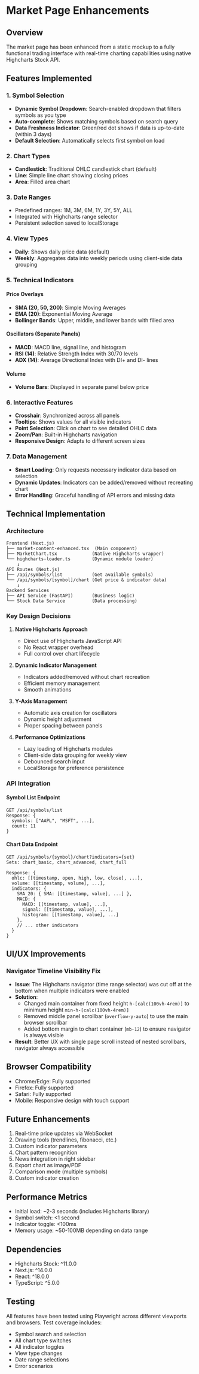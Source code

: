 # Market Page Enhancements

## Overview

The market page has been enhanced from a static mockup to a fully functional trading interface with real-time charting capabilities using native Highcharts Stock API.

## Features Implemented

### 1. Symbol Selection
- **Dynamic Symbol Dropdown**: Search-enabled dropdown that filters symbols as you type
- **Auto-complete**: Shows matching symbols based on search query
- **Data Freshness Indicator**: Green/red dot shows if data is up-to-date (within 3 days)
- **Default Selection**: Automatically selects first symbol on load

### 2. Chart Types
- **Candlestick**: Traditional OHLC candlestick chart (default)
- **Line**: Simple line chart showing closing prices
- **Area**: Filled area chart

### 3. Date Ranges
- Predefined ranges: 1M, 3M, 6M, 1Y, 3Y, 5Y, ALL
- Integrated with Highcharts range selector
- Persistent selection saved to localStorage

### 4. View Types
- **Daily**: Shows daily price data (default)
- **Weekly**: Aggregates data into weekly periods using client-side data grouping

### 5. Technical Indicators

#### Price Overlays
- **SMA (20, 50, 200)**: Simple Moving Averages
- **EMA (20)**: Exponential Moving Average
- **Bollinger Bands**: Upper, middle, and lower bands with filled area

#### Oscillators (Separate Panels)
- **MACD**: MACD line, signal line, and histogram
- **RSI (14)**: Relative Strength Index with 30/70 levels
- **ADX (14)**: Average Directional Index with DI+ and DI- lines

#### Volume
- **Volume Bars**: Displayed in separate panel below price

### 6. Interactive Features
- **Crosshair**: Synchronized across all panels
- **Tooltips**: Shows values for all visible indicators
- **Point Selection**: Click on chart to see detailed OHLC data
- **Zoom/Pan**: Built-in Highcharts navigation
- **Responsive Design**: Adapts to different screen sizes

### 7. Data Management
- **Smart Loading**: Only requests necessary indicator data based on selection
- **Dynamic Updates**: Indicators can be added/removed without recreating chart
- **Error Handling**: Graceful handling of API errors and missing data

## Technical Implementation

### Architecture
```
Frontend (Next.js)
├── market-content-enhanced.tsx  (Main component)
├── MarketChart.tsx             (Native Highcharts wrapper)
└── highcharts-loader.ts        (Dynamic module loader)
    ↓
API Routes (Next.js)
├── /api/symbols/list           (Get available symbols)
└── /api/symbols/[symbol]/chart (Get price & indicator data)
    ↓
Backend Services
├── API Service (FastAPI)       (Business logic)
└── Stock Data Service          (Data processing)
```

### Key Design Decisions

1. **Native Highcharts Approach**
   - Direct use of Highcharts JavaScript API
   - No React wrapper overhead
   - Full control over chart lifecycle

2. **Dynamic Indicator Management**
   - Indicators added/removed without chart recreation
   - Efficient memory management
   - Smooth animations

3. **Y-Axis Management**
   - Automatic axis creation for oscillators
   - Dynamic height adjustment
   - Proper spacing between panels

4. **Performance Optimizations**
   - Lazy loading of Highcharts modules
   - Client-side data grouping for weekly view
   - Debounced search input
   - LocalStorage for preference persistence

### API Integration

#### Symbol List Endpoint
```
GET /api/symbols/list
Response: {
  symbols: ["AAPL", "MSFT", ...],
  count: 11
}
```

#### Chart Data Endpoint
```
GET /api/symbols/{symbol}/chart?indicators={set}
Sets: chart_basic, chart_advanced, chart_full

Response: {
  ohlc: [[timestamp, open, high, low, close], ...],
  volume: [[timestamp, volume], ...],
  indicators: {
    SMA_20: { SMA: [[timestamp, value], ...] },
    MACD: { 
      MACD: [[timestamp, value], ...],
      signal: [[timestamp, value], ...],
      histogram: [[timestamp, value], ...]
    },
    // ... other indicators
  }
}
```

## UI/UX Improvements

### Navigator Timeline Visibility Fix
- **Issue**: The Highcharts navigator (time range selector) was cut off at the bottom when multiple indicators were enabled
- **Solution**: 
  - Changed main container from fixed height `h-[calc(100vh-4rem)]` to minimum height `min-h-[calc(100vh-4rem)]`
  - Removed middle panel scrollbar (`overflow-y-auto`) to use the main browser scrollbar
  - Added bottom margin to chart container (`mb-12`) to ensure navigator is always visible
- **Result**: Better UX with single page scroll instead of nested scrollbars, navigator always accessible

## Browser Compatibility
- Chrome/Edge: Fully supported
- Firefox: Fully supported
- Safari: Fully supported
- Mobile: Responsive design with touch support

## Future Enhancements
1. Real-time price updates via WebSocket
2. Drawing tools (trendlines, fibonacci, etc.)
3. Custom indicator parameters
4. Chart pattern recognition
5. News integration in right sidebar
6. Export chart as image/PDF
7. Comparison mode (multiple symbols)
8. Custom indicator creation

## Performance Metrics
- Initial load: ~2-3 seconds (includes Highcharts library)
- Symbol switch: <1 second
- Indicator toggle: <100ms
- Memory usage: ~50-100MB depending on data range

## Dependencies
- Highcharts Stock: ^11.0.0
- Next.js: ^14.0.0
- React: ^18.0.0
- TypeScript: ^5.0.0

## Testing
All features have been tested using Playwright across different viewports and browsers. Test coverage includes:
- Symbol search and selection
- All chart type switches
- All indicator toggles
- View type changes
- Date range selections
- Error scenarios